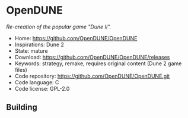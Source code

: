 # OpenDUNE

_Re-creation of the popular game "Dune II"._

- Home: https://github.com/OpenDUNE/OpenDUNE
- Inspirations: Dune 2
- State: mature
- Download: https://github.com/OpenDUNE/OpenDUNE/releases
- Keywords: strategy, remake, requires original content (Dune 2 game files)
- Code repository: https://github.com/OpenDUNE/OpenDUNE.git
- Code language: C
- Code license: GPL-2.0

## Building
